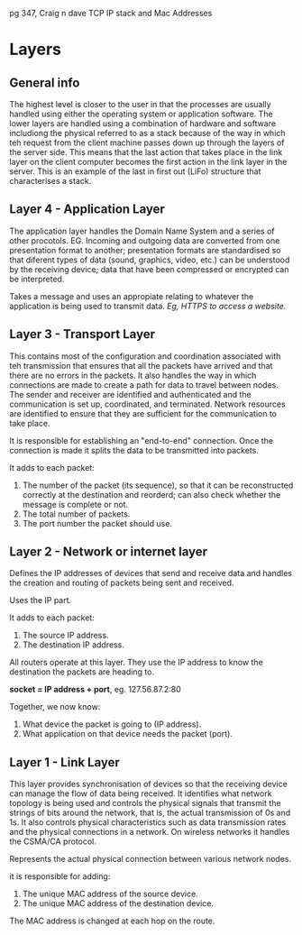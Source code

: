 pg 347, Craig n dave TCP IP stack and Mac Addresses

# Layers

## General info

The highest level is closer to the user in that the processes are usually handled using either the operating system or application software. The lower layers are handled using a combination of hardware and software includiong the physical referred to as a stack because of the way in which teh request from the client machine passes down up through the layers of the server side. This means that the last action that takes place in the link layer on the client computer becomes the first action in the link layer in the server. This is an example of the last in first out (LiFo) structure that characterises a stack.

## Layer 4 - Application Layer

The application layer handles the Domain Name System and a series of other procotols.
EG. Incoming and outgoing data are converted from one presentation format to another; presentation formats are standardised so that diferent types of data (sound, graphics, video, etc.) can be understood by the receiving device; data that have been compressed or encrypted can be interpreted.

Takes a message and uses an appropiate relating to whatever the application is being used to transmit data.
*Eg, HTTPS to access a website.*

## Layer 3 - Transport Layer 

This contains most of the configuration and coordination associated with teh transmission that ensures that all the packets have arrived and that there are no errors in the packets. It also handles the way in which connections are made to create a path for data to travel between nodes. The sender and receiver are identified and authenticated and the communication is set up, coordinated, and terminated. Network resources are identified to ensure that they are sufficient for the communication to take place.

It is responsible for establishing an "end-to-end" connection.
Once the connection is made it splits the data to be transmitted into packets.

It adds to each packet:
1. The number of the packet (its sequence), so that it can be reconstructed correctly at the destination and reorderd; can also check whether the message is complete or not.
2. The total number of packets.
3. The port number the packet should use.

## Layer 2 - Network or internet layer

Defines the IP addresses of devices that send and receive data and handles the creation and routing of packets being sent and received.

Uses the IP part.

It adds to each packet:
1. The source IP address.
2. The destination IP address.

All routers operate at this layer. They use the IP address to know the destination the packets are heading to.

**socket = IP address + port**, eg. 127.56.87.2:80

Together, we now know:
1. What device the packet is going to (IP address).
2. What application on that device needs the packet (port).

## Layer 1 - Link Layer

This layer provides synchronisation of devices so that the receiving device can manage the flow of data being received. It identifies what network topology is being used and controls the physical signals that transmit the strings of bits around the network, that is, the actual transmission of 0s and 1s. It also controls physical characteristics such as data transmission rates and the physical connections in a network. On wireless networks it handles the CSMA/CA protocol.

Represents the actual physical connection between various network nodes. 

it is responsible for adding:
1. The unique MAC address of the source device.
2. The unique MAC address of the destination device.

The MAC address is changed at each hop on the route.